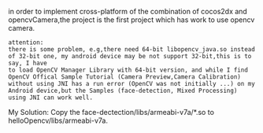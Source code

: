 in order to implement cross-platform of the combination of cocos2dx and opencvCamera,the project is the first project which has work to use opencv camera.
~~~~~~~~~~~~~~~~~~~~~~~~~~~
attention:
there is some problem, e.g,there need 64-bit libopencv_java.so instead of 32-bit one, my android device may be not support 32-bit,this is to say, I have 
to load OpenCV Manager Library with 64-bit version, and while I find OpenCV Offical Sample Tutorial (Camera Preview,Camera Calibration) without using JNI has a run error (OpenCV was not initially ...) on my Android device,but the Samples (face-detection, Mixed Processing) using JNI can work well.
~~~~~~~~~~~~~~~~~~~~~~~~~~~
My Solution:
Copy the face-dectection/libs/armeabi-v7a/*.so to helloOpencv/libs/armeabi-v7a.